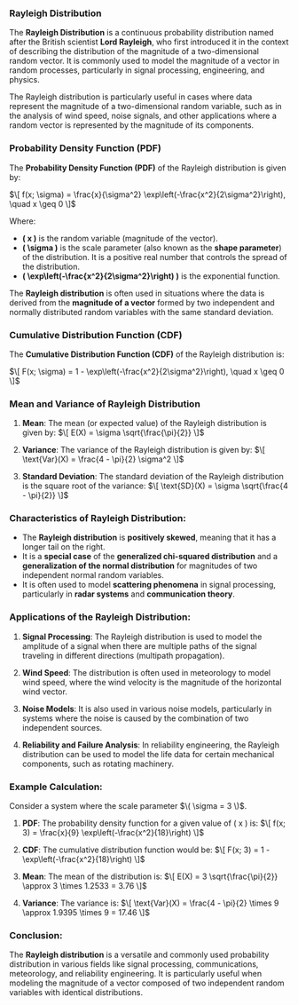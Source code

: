 ### **Rayleigh Distribution**

The **Rayleigh Distribution** is a continuous probability distribution named after the British scientist **Lord Rayleigh**, who first introduced it in the context of describing the distribution of the magnitude of a two-dimensional random vector. It is commonly used to model the magnitude of a vector in random processes, particularly in signal processing, engineering, and physics.

The Rayleigh distribution is particularly useful in cases where data represent the magnitude of a two-dimensional random variable, such as in the analysis of wind speed, noise signals, and other applications where a random vector is represented by the magnitude of its components.

### **Probability Density Function (PDF)**

The **Probability Density Function (PDF)** of the Rayleigh distribution is given by:

$\[
f(x; \sigma) = \frac{x}{\sigma^2} \exp\left(-\frac{x^2}{2\sigma^2}\right), \quad x \geq 0
\]$

Where:
- **\( x \)** is the random variable (magnitude of the vector).
- **\( \sigma \)** is the scale parameter (also known as the **shape parameter**) of the distribution. It is a positive real number that controls the spread of the distribution.
- **\( \exp\left(-\frac{x^2}{2\sigma^2}\right) \)** is the exponential function.

The **Rayleigh distribution** is often used in situations where the data is derived from the **magnitude of a vector** formed by two independent and normally distributed random variables with the same standard deviation.

### **Cumulative Distribution Function (CDF)**

The **Cumulative Distribution Function (CDF)** of the Rayleigh distribution is:

$\[
F(x; \sigma) = 1 - \exp\left(-\frac{x^2}{2\sigma^2}\right), \quad x \geq 0
\]$

### **Mean and Variance of Rayleigh Distribution**

1. **Mean**:
   The mean (or expected value) of the Rayleigh distribution is given by:
   $\[
   E(X) = \sigma \sqrt{\frac{\pi}{2}}
   \]$

2. **Variance**:
   The variance of the Rayleigh distribution is given by:
   $\[
   \text{Var}(X) = \frac{4 - \pi}{2} \sigma^2
   \]$

3. **Standard Deviation**:
   The standard deviation of the Rayleigh distribution is the square root of the variance:
   $\[
   \text{SD}(X) = \sigma \sqrt{\frac{4 - \pi}{2}}
   \]$

### **Characteristics of Rayleigh Distribution:**
- The **Rayleigh distribution** is **positively skewed**, meaning that it has a longer tail on the right.
- It is a **special case** of the **generalized chi-squared distribution** and a **generalization of the normal distribution** for magnitudes of two independent normal random variables.
- It is often used to model **scattering phenomena** in signal processing, particularly in **radar systems** and **communication theory**.

### **Applications of the Rayleigh Distribution:**

1. **Signal Processing**: The Rayleigh distribution is used to model the amplitude of a signal when there are multiple paths of the signal traveling in different directions (multipath propagation).
   
2. **Wind Speed**: The distribution is often used in meteorology to model wind speed, where the wind velocity is the magnitude of the horizontal wind vector.

3. **Noise Models**: It is also used in various noise models, particularly in systems where the noise is caused by the combination of two independent sources.

4. **Reliability and Failure Analysis**: In reliability engineering, the Rayleigh distribution can be used to model the life data for certain mechanical components, such as rotating machinery.

### **Example Calculation:**

Consider a system where the scale parameter $\( \sigma = 3 \)$.

1. **PDF**: The probability density function for a given value of \( x \) is:
   $\[
   f(x; 3) = \frac{x}{9} \exp\left(-\frac{x^2}{18}\right)
   \]$

2. **CDF**: The cumulative distribution function would be:
   $\[
   F(x; 3) = 1 - \exp\left(-\frac{x^2}{18}\right)
   \]$

3. **Mean**: The mean of the distribution is:
   $\[
   E(X) = 3 \sqrt{\frac{\pi}{2}} \approx 3 \times 1.2533 = 3.76
   \]$

4. **Variance**: The variance is:
   $\[
   \text{Var}(X) = \frac{4 - \pi}{2} \times 9 \approx 1.9395 \times 9 = 17.46
   \]$

### **Conclusion:**

The **Rayleigh distribution** is a versatile and commonly used probability distribution in various fields like signal processing, communications, meteorology, and reliability engineering. It is particularly useful when modeling the magnitude of a vector composed of two independent random variables with identical distributions.
